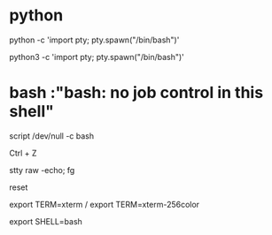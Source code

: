# python
python -c 'import pty; pty.spawn("/bin/bash")'

python3 -c 'import pty; pty.spawn("/bin/bash")'
# bash :"bash: no job control in this shell"
script /dev/null -c bash

Ctrl + Z

stty raw -echo; fg

reset

export TERM=xterm / export TERM=xterm-256color


export SHELL=bash

